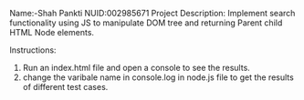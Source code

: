 Name:-Shah Pankti
NUID:002985671
Project Description: Implement search functionality using JS to manipulate DOM tree and returning Parent child HTML Node elements.

Instructions:
1. Run an index.html file and open a console to see the results.
2. change the varibale name in console.log in node.js file to get the results of different test cases.